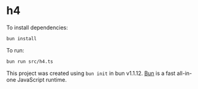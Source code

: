 # h4

To install dependencies:

```bash
bun install
```

To run:

```bash
bun run src/h4.ts
```

This project was created using `bun init` in bun v1.1.12. [Bun](https://bun.sh) is a fast all-in-one JavaScript runtime.
